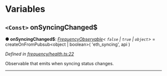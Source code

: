

# Variables

<a id="onsyncingchanged_"></a>

## `<Const>` onSyncingChanged$

**● onSyncingChanged$**: *[FrequencyObservable](../interfaces/_types_.frequencyobservable.md)< `false` &#124; `true` &#124; `object`>* =  createOnFromPubsub<object | boolean>(
  'eth_syncing',
  api
)

*Defined in [frequency/health.ts:22](https://github.com/paritytech/js-libs/blob/a8a861f/packages/light.js/src/frequency/health.ts#L22)*

Observable that emits when syncing status changes.

___

